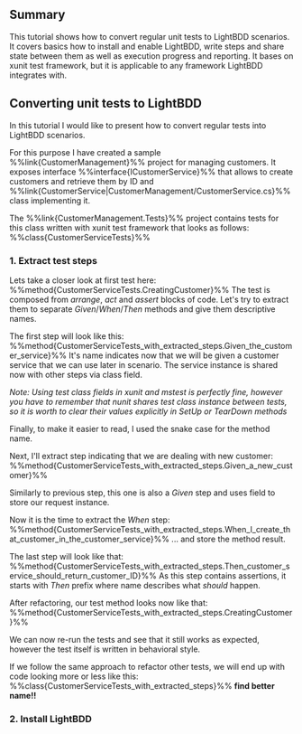 ## Summary

This tutorial shows how to convert regular unit tests to LightBDD scenarios.
It covers basics how to install and enable LightBDD, write steps and share state between them as well as execution progress and reporting.
It bases on xunit test framework, but it is applicable to any framework LightBDD integrates with.

## Converting unit tests to LightBDD

In this tutorial I would like to present how to convert regular tests into LightBDD scenarios.

For this purpose I have created a sample %%link{CustomerManagement}%% project for managing customers. It exposes interface %%interface{ICustomerService}%% that allows to create customers and retrieve them by ID and %%link{CustomerService|CustomerManagement/CustomerService.cs}%% class implementing it.

The %%link{CustomerManagement.Tests}%% project contains tests for this class written with xunit test framework that looks as follows: %%class{CustomerServiceTests}%%

### 1. Extract test steps

Lets take a closer look at first test here: %%method{CustomerServiceTests.CreatingCustomer}%%
The test is composed from *arrange*, *act* and *assert* blocks of code. Let's try to extract them to separate *Given*/*When*/*Then* methods and give them descriptive names.

The first step will look like this: %%method{CustomerServiceTests_with_extracted_steps.Given_the_customer_service}%%
It's name indicates now that we will be given a customer service that we can use later in scenario.
The service instance is shared now with other steps via class field.

*Note: Using test class fields in xunit and mstest is perfectly fine, however you have to remember that nunit shares test class instance between tests, so it is worth to clear their values explicitly in SetUp or TearDown methods*

Finally, to make it easier to read, I used the snake case for the method name.

Next, I'll extract step indicating that we are dealing with new customer: %%method{CustomerServiceTests_with_extracted_steps.Given_a_new_customer}%%

Similarly to previous step, this one is also a *Given* step and uses field to store our request instance.

Now it is the time to extract the *When* step: %%method{CustomerServiceTests_with_extracted_steps.When_I_create_that_customer_in_the_customer_service}%%
... and store the method result.

The last step will look like that: %%method{CustomerServiceTests_with_extracted_steps.Then_customer_service_should_return_customer_ID}%%
As this step contains assertions, it starts with *Then* prefix where name describes what *should* happen.

After refactoring, our test method looks now like that: %%method{CustomerServiceTests_with_extracted_steps.CreatingCustomer}%%

We can now re-run the tests and see that it still works as expected, however the test itself is written in behavioral style.

If we follow the same approach to refactor other tests, we will end up with code looking more or less like this: %%class{CustomerServiceTests_with_extracted_steps}%% **find better name!!**

### 2. Install LightBDD
